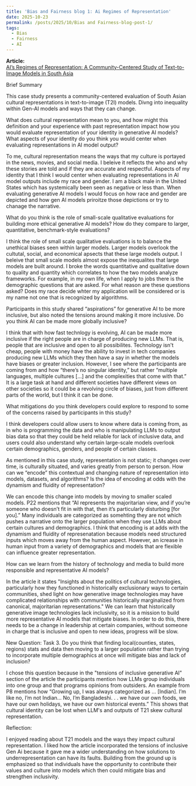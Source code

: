 ```yaml
---
title: 'Bias and Fairness blog 1: Ai Regimes of Representation'
date: 2025-10-23
permalink: /posts/2025/10/Bias and Fairness-blog-post-1/
tags:
  - Bias
  - Fairness
  - AI
---
```

**Article:**  
[AI’s Regimes of Representation: A Community-Centered Study of Text-to-Image Models in South Asia](https://mit-serc.pubpub.org/pub/bfw5tscj/release/3?readingCollection=65a1a268)

Brief Summary

This case study presents a community-centered evaluation of South Asian cultural representations in text-to-image (T2I) models. Divng into inequality within Gen-AI models and ways that they can change.

What does cultural representation mean to you, and how might this definition and your experience with past representation impact how you would evaluate representation of your identity in generative AI models? What aspects of your identity do you think you would center when evaluating representations in AI model output?

To me, cultural representation means the ways that my culture is portayed in the news, movies, and social media. I beleive it reflects the who and why these stories are told and if they are accurate and respectful. Aspects of my identity that I think I would center when evaluating representations in AI model outputs include my race and gender. I am a black male in the United States which has systemically been seen as negative or less than. When evaluating generative AI models I would focus on how race and gender are depicted and how gen AI models priroitze those depictions or try to chanage the narrative. 

What do you think is the role of small-scale qualitative evaluations for building more ethical generative AI models? How do they compare to larger, quantitative, benchmark-style evaluations?

I think the role of small scale qualitative evaluations is to balance the unethical biases seen within larger models. Larger models overlook the cultutal, social, and economical apsects that these large models output. I beleive that small scale models almost expose the inequalites that large models are built around. I broke the words quantitative and qualitative down to quality and quantity which correlates to how the two models analyze frameworks. For example, in my own life, when I apply to jobs there is the demographic questions that are asked. For what reason are these questions asked? Does my race decide whter my application will be considered or is my name not one that is recognized by algorithms. 

Participants in this study shared “aspirations” for generative AI to be more inclusive, but also noted the tensions around making it more inclusive. Do you think AI can be made more globally inclusive?

I think that with how fast technlogy is evolving, AI can be made more inclusive if the right people are in charge of producing new LLMs. That is, people that are inclusive and open to all possibilites. Technology isn't cheap, people with money have the ability to invest in tech companies producing new LLMs which they then have a say in whether the models have biases or greater inclusion. However, I see where the participants are coming from and how “there’s no singular identity,” but rather “multiple languages, multiple cultures [...] and the complexities that come with that.” It is a large task at hand and different societies have different views on other societies so it could be a revolving circle of biases, just from different parts of the world, but I think it can be done.

What mitigations do you think developers could explore to respond to some of the concerns raised by participants in this study?

I think developers could allow users to know where data is coming from, as in who is programming the data and who is manipulating LLMs to output bias data so that they could be held reliable for lack of inclusive data, and users could also understand why certain large-scale models overlook certain demographics, genders, and people of certain classes. 

As mentioned in this case study, representation is not static; it changes over time, is culturally situated, and varies greatly from person to person. How can we “encode” this contextual and changing nature of representation into models, datasets, and algorithms? Is the idea of encoding at odds with the dynamism and fluidity of representation?

We can encode this change into models by moving to smaller scaled models. P22 mentions that “AI represents the majoritarian view, and if you’re someone who doesn’t fit in with that, then it’s particularly disturbing [for you].” Many individuals are categorized as somehting they are not which pushes a narrative onto the larger population  when they use LLMs about certain cultures and demographics. I think that encoding is at adds with the dynamism and fluidity of represenatation because models need structured inputs which moves away from the human aspect. However, an icrease in human input from a variety of demographics and models that are flexible can influence greater representation. 

How can we learn from the history of technology and media to build more responsible and representative AI models?

In the article it states "Insights about the politics of cultural technologies, particularly how they functioned in historically exclusionary ways to certain communities, shed light on how generative image technologies may have complicated relationships with communities historically marginalized from canonical, majoritarian representations." We can learn that historically generative image technologies lack inclusivity, so it is a mission to build more representative AI models that mitigate biases. In order to do this, there needs to be a change in leadership at certain companies, without someone in charge that is inclusive and open to new ideas, progress will be slow.

New Question: Task 3.
Do you think that finding local(counties, states, regions) stats and data then moving to a larger population rather than trying to incorporate multiple demographics at once will mitigate bias and lack of inclusion?

I chose this question because in the "tensions of inclusive generative AI" section of the article the participants mention how LLMs group individuals into one group and that programs opinions from outsiders. An example from P8 mentions how “Growing up, I was always categorized as ... [Indian]. I’m like no, I’m not Indian... No, I’m Bangladeshi. . . we have our own foods, we have our own holidays, we have our own historical events.” This shows that cultural identity can be lost when LLM's and outputs of T21 skew cultural representation.

Reflection:

I enjoyed reading about T21 models and the ways they impact cultural representation. I liked how the article incorporated the tensions of inclusive Gen Ai because it gave me a wider understanding on how solutions to underrepresentation can have its faults. Building from the ground up is emphasized so that individuals have the opportunity to contribute their values and culture into models which then could mitigate bias and strengthen inclusivity.
